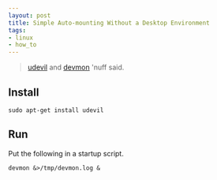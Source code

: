 ```yaml
---
layout: post
title: Simple Auto-mounting Without a Desktop Environment
tags:
- linux
- how_to
---
```



> [udevil](https://ignorantguru.github.io/udevil/) and
> [devmon](https://igurublog.wordpress.com/downloads/script-devmon/)
> 'nuff said.

## Install
```
sudo apt-get install udevil
```

## Run
Put the following in a startup script.

```
devmon &>/tmp/devmon.log &
```
